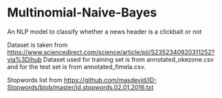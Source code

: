 # Multinomial-Naive-Bayes
An NLP model to classify whether a news header is a clickbait or not

Dataset is taken from https://www.sciencedirect.com/science/article/pii/S2352340920311252?via%3Dihub
Dataset used for training set is from annotated_okezone.csv and for the test set is from annotated_fimela.csv.

Stopwords list from https://github.com/masdevid/ID-Stopwords/blob/master/id.stopwords.02.01.2016.txt
